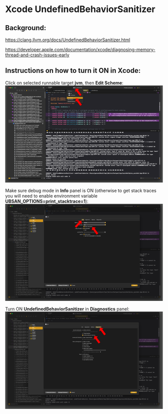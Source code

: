 # Xcode UndefinedBehaviorSanitizer

## Background:
https://clang.llvm.org/docs/UndefinedBehaviorSanitizer.html

https://developer.apple.com/documentation/xcode/diagnosing-memory-thread-and-crash-issues-early

## Instructions on how to turn it ON in Xcode:

Click on selected runnable target **jvm**, then **Edit Scheme**:
![](images/6_edit_scheme.png)

Make sure debug mode in **Info** panel is ON (otherwise to get stack traces you will need to enable environment variable **UBSAN_OPTIONS=print_stacktrace=1**):
![](images/7_debug_executable.png)

Turn ON **UndefinedBehaviorSanitizer** in **Diagnostics** panel:
![](images/8_UBSanitizer.png)
